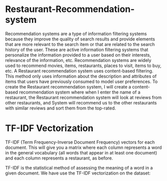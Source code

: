 # Restaurant-Recommendation-system
Recommendation systems are a type of information filtering systems because they improve the quality of search results and provide elements that are more relevant to the search item or that are related to the search history of the user.
These are active information filtering systems that personalize the information provided to a user based on their interests, relevance of the information, etc. Recommendation systems are widely used to recommend movies, items, restaurants, places to visit, items to buy, etc.
A Restaurant recommendation system uses content-based filtering. This method only uses information about the description and attributes of items that users have previously consumed to model user preferences.
To create the Restaurant recommendation system, I will create a content-based recommendation system where when I enter the name of a restaurant, the Restaurant recommendation system will look at reviews from other restaurants, and System will recommend us to the other restaurants with similar reviews and sort them from the top-rated.
# TF-IDF Vectorization

TF-IDF (Term Frequency-Inverse Document Frequency) vectors for each document. This will give you a matrix where each column represents a word in the general vocabulary (all words that appear in at least one document) and each column represents a restaurant, as before.

TF-IDF is the statistical method of assessing the meaning of a word in a given document. We have use the TF-IDF vectorization on the dataset:
